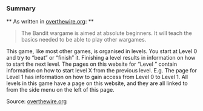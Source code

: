 ### Summary
** As written in [overthewire.org](http://overthewire.org/wargames/bandit/): **

>The Bandit wargame is aimed at absolute beginners. It will teach the basics needed to be able to play other wargames.

This game, like most other games, is organised in levels. You start at Level 0 and try to “beat” or “finish” it. Finishing a level results in information on how to start the next level. The pages on this website for “Level <X>” contain information on how to start level X from the previous level. E.g. The page for Level 1 has information on how to gain access from Level 0 to Level 1. All levels in this game have a page on this website, and they are all linked to from the side menu on the left of this page.

<!-- more -->

Source: [overthewire.org](http://overthewire.org/wargames/bandit/)